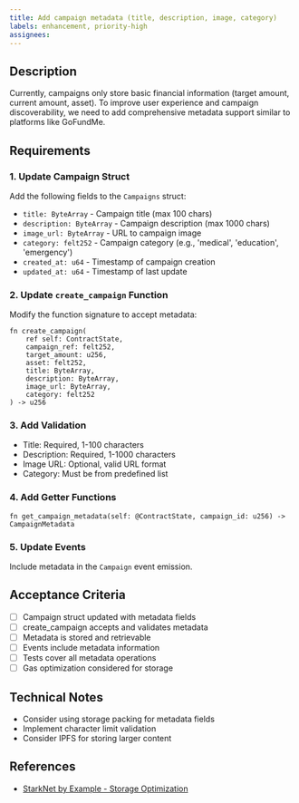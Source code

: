 ```yaml
---
title: Add campaign metadata (title, description, image, category)
labels: enhancement, priority-high
assignees: 
---
```


## Description

Currently, campaigns only store basic financial information (target amount, current amount, asset). To improve user experience and campaign discoverability, we need to add comprehensive metadata support similar to platforms like GoFundMe.

## Requirements

### 1. Update Campaign Struct
Add the following fields to the `Campaigns` struct:
- `title: ByteArray` - Campaign title (max 100 chars)
- `description: ByteArray` - Campaign description (max 1000 chars)
- `image_url: ByteArray` - URL to campaign image
- `category: felt252` - Campaign category (e.g., 'medical', 'education', 'emergency')
- `created_at: u64` - Timestamp of campaign creation
- `updated_at: u64` - Timestamp of last update

### 2. Update `create_campaign` Function
Modify the function signature to accept metadata:
```cairo
fn create_campaign(
    ref self: ContractState,
    campaign_ref: felt252,
    target_amount: u256,
    asset: felt252,
    title: ByteArray,
    description: ByteArray,
    image_url: ByteArray,
    category: felt252
) -> u256
```

### 3. Add Validation
- Title: Required, 1-100 characters
- Description: Required, 1-1000 characters
- Image URL: Optional, valid URL format
- Category: Must be from predefined list

### 4. Add Getter Functions
```cairo
fn get_campaign_metadata(self: @ContractState, campaign_id: u256) -> CampaignMetadata
```

### 5. Update Events
Include metadata in the `Campaign` event emission.

## Acceptance Criteria
- [ ] Campaign struct updated with metadata fields
- [ ] create_campaign accepts and validates metadata
- [ ] Metadata is stored and retrievable
- [ ] Events include metadata information
- [ ] Tests cover all metadata operations
- [ ] Gas optimization considered for storage

## Technical Notes
- Consider using storage packing for metadata fields
- Implement character limit validation
- Consider IPFS for storing larger content

## References
- [StarkNet by Example - Storage Optimization](https://starknet-by-example.voyager.online/advanced-concepts/optimisations/store_using_packing) 